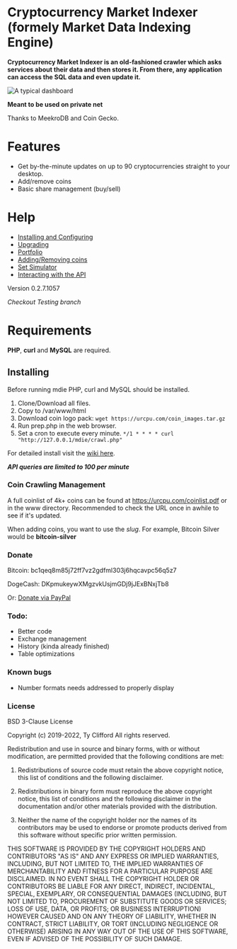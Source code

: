 # Cryptocurrency Market Indexer (formely Market Data Indexing Engine)

**Cryptocurrency Market Indexer is an old-fashioned crawler which asks services about their data and then stores it. From there, any application can access the SQL data and even update it.**

![A typical dashboard](https://urcpu.com/CMI.png "CMI")

**Meant to be used on private net**

Thanks to MeekroDB and Coin Gecko.

# Features

* Get by-the-minute updates on up to 90 cryptocurrencies straight to your desktop.
* Add/remove coins
* Basic share management (buy/sell)


# Help
* [Installing and Configuring](https://github.com/snick512/cryptomarketindexer/wiki/Installing-and-Configuring)
* [Upgrading](https://github.com/snick512/cryptomarketindexer/wiki/Upgrading-from-0.1.6-to-0.2.7)
* [Portfolio](https://github.com/snick512/cryptomarketindexer/wiki/Portfolio)
* [Adding/Removing coins](https://github.com/snick512/cryptomarketindexer/wiki/Manipuatling-Coinlist-table)
* [Set Simulator](https://github.com/snick512/cryptomarketindexer/wiki/Set-Simulator)
* [Interacting with the API](https://github.com/snick512/cryptomarketindexer/wiki/Interacting-with-the-API)

Version 0.2.7.1057

_Checkout Testing branch_

# Requirements

**PHP**, **curl** and **MySQL** are required.

## Installing
Before running mdie PHP, curl and MySQL should be installed.

1. Clone/Download all files. 
2. Copy to /var/www/html
3. Download coin logo pack: `wget https://urcpu.com/coin_images.tar.gz`
4. Run prep.php in the web browser.
5. Set a cron to execute every minute. `*/1 * * * * curl "http://127.0.0.1/mdie/crawl.php"`

For detailed install visit the [wiki here](https://github.com/snick512/cryptomarketindexer/wiki/Installing-and-Configuring).

***API queries are limited to 100 per minute***

### Coin Crawling Management

A full coinlist of 4k+ coins can be found at https://urcpu.com/coinlist.pdf or in the www directory. Recommended to check the URL once in awhile to see if it's updated.

When adding coins, you want to use the _slug_. For example, Bitcoin Silver would be **bitcoin-silver**

### Donate

Bitcoin: bc1qeq8m85j72ff7vz2gdfml303j6hqcavpc56q5z7

DogeCash: DKpmukeywXMgzvkUsjmGDj9jJExBNxjTb8

Or: [Donate via PayPal](https://www.paypal.com/cgi-bin/webscr?cmd=_s-xclick&hosted_button_id=NGF8PZ7V2TAE6&source=url)


### Todo:

* Better code
* Exchange management
* History (kinda already finished)
* Table optimizations


### Known bugs

* Number formats needs addressed to properly display

### License

BSD 3-Clause License

Copyright (c) 2019-2022, Ty Clifford
All rights reserved.

Redistribution and use in source and binary forms, with or without
modification, are permitted provided that the following conditions are met:

1. Redistributions of source code must retain the above copyright notice, this
   list of conditions and the following disclaimer.

2. Redistributions in binary form must reproduce the above copyright notice,
   this list of conditions and the following disclaimer in the documentation
   and/or other materials provided with the distribution.

3. Neither the name of the copyright holder nor the names of its
   contributors may be used to endorse or promote products derived from
   this software without specific prior written permission.

THIS SOFTWARE IS PROVIDED BY THE COPYRIGHT HOLDERS AND CONTRIBUTORS "AS IS"
AND ANY EXPRESS OR IMPLIED WARRANTIES, INCLUDING, BUT NOT LIMITED TO, THE
IMPLIED WARRANTIES OF MERCHANTABILITY AND FITNESS FOR A PARTICULAR PURPOSE ARE
DISCLAIMED. IN NO EVENT SHALL THE COPYRIGHT HOLDER OR CONTRIBUTORS BE LIABLE
FOR ANY DIRECT, INDIRECT, INCIDENTAL, SPECIAL, EXEMPLARY, OR CONSEQUENTIAL
DAMAGES (INCLUDING, BUT NOT LIMITED TO, PROCUREMENT OF SUBSTITUTE GOODS OR
SERVICES; LOSS OF USE, DATA, OR PROFITS; OR BUSINESS INTERRUPTION) HOWEVER
CAUSED AND ON ANY THEORY OF LIABILITY, WHETHER IN CONTRACT, STRICT LIABILITY,
OR TORT (INCLUDING NEGLIGENCE OR OTHERWISE) ARISING IN ANY WAY OUT OF THE USE
OF THIS SOFTWARE, EVEN IF ADVISED OF THE POSSIBILITY OF SUCH DAMAGE.
